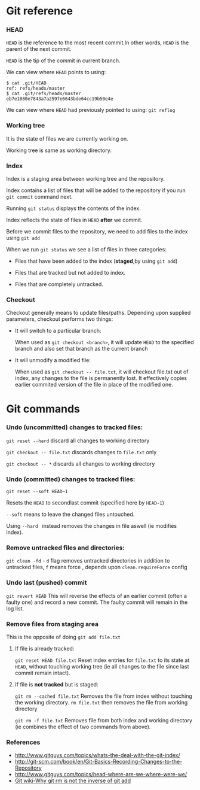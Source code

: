 Git reference
===

### HEAD

`HEAD` is the reference to the most recent commit.In other words, `HEAD` is the parent of the next commit.

`HEAD` is the tip of the commit in current branch.

We can view where `HEAD` points to using:

```
$ cat .git/HEAD
ref: refs/heads/master
$ cat .git/refs/heads/master
eb7e1080e7843a7a2597e6643bde64cc19b50e4e
```
We can view where `HEAD` had previously pointed to using: `git reflog`

### Working tree

It is the state of files we are currently working on.

Working tree is same as working directory.

### Index
Index is a staging area between working tree and the repository.

Index contains a list of files that will be added to the repository if you run `git commit` command next.

Running `git status` displays the contents of the index.

Index reflects the state of files in `HEAD` **after** we commit.

Before we commit files to the repository, we need to add files to the index using `git add`

When we run `git status` we see a list of files in three categories:

* Files that have been added to the index (**staged**,by using `git add`)

* Files that are tracked but not added to index.

* Files that are completely untracked.


### Checkout

Checkout generally means to update files/paths.
Depending upon supplied parameters, checkout performs two things:

* It will switch to a particular branch:

   When used as `git checkout <branch>`, it will update `HEAD` to the specified branch and also set that branch as the current branch

* It will unmodify a modified file:

   When used as `git checkout -- file.txt`, it will checkout file.txt out of index, any changes to the file is permanently lost. It effectively copies earlier commited version of the file in place of the modified one.

Git commands
===

### Undo (uncommitted) changes to tracked files:
`git reset --hard` discard all changes to working directory

`git checkout -- file.txt` discards changes to `file.txt` only

`git checkout -- *` discards all changes to working directory

### Undo (committed) changes to tracked files:
`git reset --soft HEAD~1` 

Resets the `HEAD` to secondlast commit (specified here by `HEAD~1`)

`--soft` means to leave the changed files untouched. 

Using `--hard ` instead removes the changes in file aswell (ie modifies index).

### Remove untracked files and directories:
`git clean -fd` - `d` flag removes untracked directories in addition to untracked files, `f` means force , depends upon `clean.requireForce` config


### Undo last (pushed) commit
`git revert HEAD` This will reverse the effects of an earlier commit (often a faulty one) and record a new commit. The faulty commit will remain in the log list.

### Remove files from staging area

This is the opposite of doing `git add file.txt`

1. If file is already tracked:

   `git reset HEAD file.txt` Reset index entries for `file.txt` to its state at `HEAD`, without touching working tree (ie all changes to the file since last commit remain intact). 

2. If file is **not tracked** but is staged:

   `git rm --cached file.txt` Removes the file from index without touching the working directory. `rm file.txt` then removes the file from working directory

   `git rm -f file.txt` Removes file from both index and working directory (ie combines the effect of two commands from above).

### References
* http://www.gitguys.com/topics/whats-the-deal-with-the-git-index/
* http://git-scm.com/book/en/Git-Basics-Recording-Changes-to-the-Repository
* http://www.gitguys.com/topics/head-where-are-we-where-were-we/
* [Git wiki-Why git rm is not the inverse of git add](https://git.wiki.kernel.org/index.php/GitFaq#Why_is_.22git_rm.22_not_the_inverse_of_.22git_add.22.3F)
